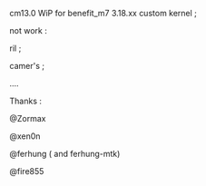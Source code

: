 cm13.0 WiP for benefit_m7 3.18.xx custom kernel ;

not work :

ril ;

camer's ;

....

Thanks :

@Zormax

@xen0n

@ferhung ( and ferhung-mtk)

@fire855


